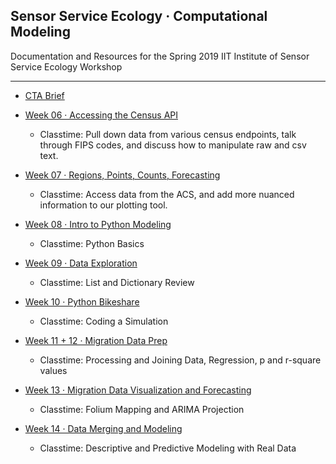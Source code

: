 ## Sensor Service Ecology · Computational Modeling 

Documentation and Resources for the Spring 2019 IIT Institute of Sensor Service Ecology Workshop

-----

- [CTA Brief](week05/readme.md)

- [Week 06 · Accessing the Census API](week06/readme.md) 	
	- Classtime: Pull down data from various census endpoints, talk through FIPS codes, and discuss how to manipulate raw and csv text.

- [Week 07 · Regions, Points, Counts, Forecasting](week07/readme.md) 	
	- Classtime: Access data from the ACS, and add more nuanced information to our plotting tool.

- [Week 08 · Intro to Python Modeling](week08/readme.md) 	
	- Classtime: Python Basics

- [Week 09 · Data Exploration](week09/readme.md) 	
	- Classtime: List and Dictionary Review

- [Week 10 · Python Bikeshare](week10/readme.md) 	
	- Classtime: Coding a Simulation

- [Week 11 + 12 · Migration Data Prep](week11/readme.md) 	
	- Classtime: Processing and Joining Data, Regression, p and r-square values
	
- [Week 13 · Migration Data Visualization and Forecasting](week13/readme.md) 	
	- Classtime: Folium Mapping and ARIMA Projection

- [Week 14 · Data Merging and Modeling](week14/readme.md) 	
	- Classtime: Descriptive and Predictive Modeling with Real Data

